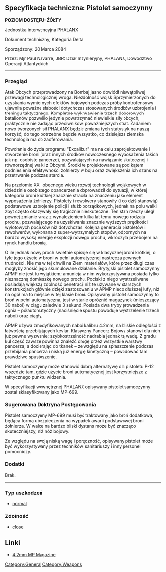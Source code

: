 ## Specyfikacja techniczna: Pistolet samoczynny

**POZIOM DOSTĘPU: ŻÓŁTY**

Jednostka interwencyjna PHALANX

Dokument techniczny, Kategoria Delta

Sporządzony: 20 Marca 2084

Przez: Mjr Paul Navarre, JBR: Dział Inżynieryjny, PHALANX, Dowództwo
Operacji Atlantyckich

------------------------------------------------------------------------

### Przegląd

Atak Obcych przeprowadzony na Bombaj jasno dowiódł niewątpliwej przewagi
technologicznej wroga. Niezdolność wojsk Sprzymierzonych do uzyskania
wymiernych efektów bojowych podczas próby kontrofensywy ujawniła poważne
słabości dotychczas stosowanych środków uzbrojenia i treningu
taktycznego. Kompletne wykrwawienie trzech doborowych batalionów
pozwoliło jedynie powstrzymać niewielkie siły obcych, praktycznie nie
zadając przeciwnikowi poważniejszych strat. Zadaniem nowo tworzonych sił
PHALANX będzie zmiana tych statystyk na naszą korzyść; do tego potrzebne
będzie wszystko, co dzisiejsza ziemska technologia ma do zaoferowania.

Powołanie do życia programu "Excalibur" ma na celu zaprojektowanie i
stworzenie broni (oraz innych środków nowoczesnego wyposażenia takich
jak np. osobiste pancerze), pozwalających na nawiązanie skutecznej i
równorzędnej walki z Obcymi. Środki te projektowane są pod kątem
podniesienia efektywności żołnierzy w boju oraz zwiększenia ich szans na
przetrwanie podczas starcia.

Na przełomie XX i obecnego wieku rozwój technologii wojskowych w
dziedzinie osobistego opancerzenia doprowadził do sytuacji, w której
kategoria broni krótkiej znacznie straciła na znaczeniu jako element
wyposażenia żołnierzy. Pistolety i rewolwery stanowiły (i do dziś
stanowią) podstawowe uzbrojenie policji i służb porządkowych, jednak na
polu walki zbyt często okazywały się tragicznie nieskuteczne. Ten stan
rzeczy uległ pewnej zmianie wraz z wynalezieniem kilka lat temu nowego
rodzaju prochu, pozwalającego na uzyskiwanie znacznie wyższych prędkości
wylotowych pocisków niż dotychczas. Kolejna generacja pistoletów i
rewolwerów, wykonana z super-wytrzymałych stopów, odpornych na bardzo
wysoką energię eksplozji nowego prochu, wkroczyła przebojem na rynek
handlu bronią.

O ile jednak nowy proch świetnie spisuje się w klasycznej broni
krótkiej, o tyle jego użycie w broni w pełni automatycznej nastręcza
pewnych trudności. Nie ma w tej chwili na Ziemi materiałów, które przez
długi czas mogłyby znosić jego skumulowane działanie. Brytyjski pistolet
samoczynny APMP nie jest tu wyjątkiem; amunicja w nim wykorzystywana
posiada tylko nieznaczną domieszkę nowego prochu. Pociski z niego
wystrzeliwane posiadają większą zdolność penetracji niż te używane w
starszych konstrukcjach głównie dzięki zastosowaniu w APMP nieco
dłuższej lufy, niż na ogół ma to miejsce w tej klasie broni. Opisywany
pistolet samoczynny to broń w pełni automatyczna, jest w stanie opróżnić
magazynek (mieszczący 30 naboi) w ciągu zaledwie 3 sekund. Posiada dwa
tryby prowadzenia ognia – półautomatyczny (naciśnięcie spustu powoduje
wystrzelenie trzech naboi) oraz ciągły.

APMP używa zmodyfikowanych naboi kalibru 4.2mm, na bliskie odległości z
łatwością przebijających kevlar. Klasyczny Pancerz Bojowy stanowi dla
nich już pewne wyzwanie; szybkostrzelność nadrabia jednak tą wadę. Z
gradu kul część zawsze powinna znaleźć drogę przez wszystkie warstwy
pancerza; a docierając do tkanek – ze względu na spłaszczenie podczas
przebijania pancerza i niską już energię kinetyczną – powodować tam
prawdziwe spustoszenie.

Pistolet samoczynny może stanowić dobrą alternatywę dla pistoletu P-12
wszędzie tam, gdzie użycie broni automatycznej jest korzystniejsze z
taktycznego punktu widzenia.

W specyfikacji wewnętrznej PHALANX opisywany pistolet samoczynny został
sklasyfikowany jako MP-699.

### Sugerowana Doktryna Postępowania

Pistolet samoczynny MP-699 musi być traktowany jako broń dodatkowa,
będąca formą ubezpieczenia na wypadek awarii podstawowej broni
żołnierza. W walce na bardzo bliski dystans może być znacząco
skuteczniejszy, niż nóż bojowy.

Ze względu na swoją niską wagę i poręczność, opisywany pistolet może być
wykorzystywany przez techników, sanitariuszy i inny personel pomocniczy.

### Dodatki

Brak.

------------------------------------------------------------------------

### Typ uszkodzeń

- [normal](Damage/normal "wikilink")

### Zdolność

- [close](Skills/close "wikilink")

## Linki

- [4.2mm MP Magazine](Equipment/Ammunition/4.2mm_MP_Magazine "wikilink")

[Category:General](Category:General "wikilink")
[Category:Weapons](Category:Weapons "wikilink")